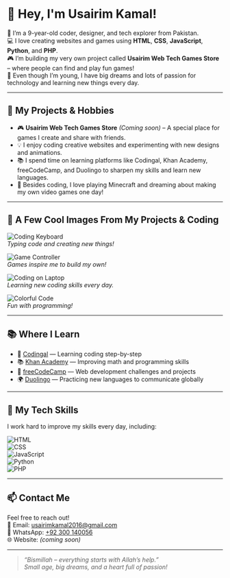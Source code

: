 # 👋 Hey, I'm Usairim Kamal!

🧒 I’m a 9-year-old coder, designer, and tech explorer from Pakistan.  
💻 I love creating websites and games using **HTML**, **CSS**, **JavaScript**, **Python**, and **PHP**.  
🎮 I’m building my very own project called **Usairim Web Tech Games Store** – where people can find and play fun games!  
🚀 Even though I’m young, I have big dreams and lots of passion for technology and learning new things every day.

---

## 🚀 My Projects & Hobbies

- 🎮 **Usairim Web Tech Games Store** *(Coming soon)* – A special place for games I create and share with friends.  
- 💡 I enjoy coding creative websites and experimenting with new designs and animations.  
- 📚 I spend time on learning platforms like Codingal, Khan Academy, freeCodeCamp, and Duolingo to sharpen my skills and learn new languages.  
- 🎲 Besides coding, I love playing Minecraft and dreaming about making my own video games one day!

---

## 📸 A Few Cool Images From My Projects & Coding

![Coding Keyboard](https://images.unsplash.com/photo-1517433456452-f9633a875f6f?auto=format&fit=crop&w=600&q=80)  
*Typing code and creating new things!*

![Game Controller](https://images.unsplash.com/photo-1587800791315-0ee4c4a65a6e?auto=format&fit=crop&w=600&q=80)  
*Games inspire me to build my own!*

![Coding on Laptop](https://images.unsplash.com/photo-1504384308090-c894fdcc538d?auto=format&fit=crop&w=600&q=80)  
*Learning new coding skills every day.*

![Colorful Code](https://media.giphy.com/media/qgQUggAC3Pfv687qPC/giphy.gif)  
*Fun with programming!*

---

## 📚 Where I Learn

- 🧠 [Codingal](https://www.codingal.com/en-pk/@chicMuesli71/) — Learning coding step-by-step  
- 📚 [Khan Academy](https://www.khanacademy.org/profile/UsairimWebTech2016/) — Improving math and programming skills  
- 🏅 [freeCodeCamp](https://www.freecodecamp.org/UsairimKamal786) — Web development challenges and projects  
- 🌍 [Duolingo](https://www.duolingo.com/profile/UsairimKamal786) — Practicing new languages to communicate globally

---

## 🔧 My Tech Skills

I work hard to improve my skills every day, including:

![HTML](https://img.shields.io/badge/HTML-FE5722?style=for-the-badge&logo=html5&logoColor=white)  
![CSS](https://img.shields.io/badge/CSS-2965F1?style=for-the-badge&logo=css3&logoColor=white)  
![JavaScript](https://img.shields.io/badge/JavaScript-F7DF1E?style=for-the-badge&logo=javascript&logoColor=black)  
![Python](https://img.shields.io/badge/Python-3776AB?style=for-the-badge&logo=python&logoColor=white)  
![PHP](https://img.shields.io/badge/PHP-777BB4?style=for-the-badge&logo=php&logoColor=white)

---

## 📫 Contact Me

Feel free to reach out!  
📧 Email: usairimkamal2016@gmail.com  
📱 WhatsApp: [+92 300 140056](https://wa.me/92300140056)  
🌐 Website: *(coming soon)*

---

> *“Bismillah – everything starts with Allah’s help.”*  
> *Small age, big dreams, and a heart full of passion!*
